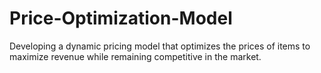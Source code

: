 # Price-Optimization-Model
Developing a dynamic pricing model that optimizes the prices of items to maximize revenue while remaining competitive in the market.
